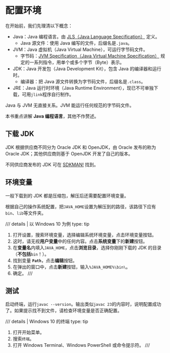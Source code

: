 # 配置环境

[//]: # (TODO：Replace with Java 23)

在开始前，我们先理清以下概念：

- Java：Java 编程语言。由 [JLS（Java Language Specification）](https://docs.oracle.com/javase/specs/jls/se22/html/) 定义。
    - Java 源文件：使用 Java 编写的文件，后缀名是`.java`。
- JVM：Java 虚拟机（Java Virtual Machine），可运行字节码文件。
    - 字节码：[JVM Specification（Java Virtual Machine Specification）](https://docs.oracle.com/javase/specs/jvms/se22/html/)
      规定的一系列指令，用单个或多个字节（Byte）表示。
- JDK：Java 开发包（Java Development Kit），包含 Java 的编译器和运行时。
    - 编译器：把 Java 源文件转换为字节码文件，后缀名是`.class`。
- JRE：Java 运行时环境（Java Runtime Environment），现已不可单独下载，可用`jlink`程序自行制作。

Java 与 JVM 无直接关系。JVM 能运行任何规范的字节码文件。

本书重点讲解 **Java 编程语言**，其他不作赘述。

## 下载 JDK

JDK 根据供应商不同分为 Oracle JDK 和 OpenJDK，由 Oracle 发布的称为 Oracle JDK；其他供应商则基于 OpenJDK 开发了自己的版本。

不同供应商发布的 JDK 可在 [SDKMAN!](https://sdkman.io/jdks) 找到。

## 环境变量

一般下载到的 JDK 都是压缩包，解压后还需要配置环境变量。

根据自己的操作系统配置，把`JAVA_HOME`设置为解压到的路径，该路径下应有`bin`、`lib`等文件夹。

/// details | 以 Windows 10 为例
    type: tip
1. 打开设置，搜索环境变量，选择编辑系统环境变量，点击环境变量按钮。
2. 这时，请无视**用户变量**中的任何内容。点击**系统变量**下的**新建**按钮。
3. 在**变量名**内填入`JAVA_HOME`，点击**浏览目录**，选择你刚刚下载的 JDK 的目录（**不包括**`bin`！）。
4. 找到变量 **`Path`**，点击**编辑**按钮。
5. 在弹出的窗口中，点击**新建**按钮，输入`%JAVA_HOME%\bin\`。
6. 确定。
///

## 测试

启动终端，运行`javac --version`。输出类似`javac 23`的内容时，说明配置成功了。如果提示找不到文件，请检查环境变量是否正确配置。

/// details | Windows 10 的终端
    type: tip
1. 打开开始菜单。
2. 搜索`终端`。
3. 打开 Windows Terminal、Windows PowerShell 或命令提示符。
///
